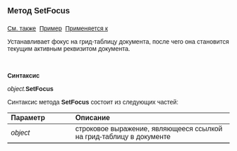 <html>
<head>
<title>Документ\Грид-таблица\SetFocus</title>
</head>

<body>

<p><font size="4" face="Arial"><strong>Метод SetFocus<br>
<br>
</strong></font><font face="Arial"><a href="../AsGrid.html">См. также</a>&nbsp;
<u>Пример</u>&nbsp; <a href="../AsGrid.html">Применяется к</a></font></p>

<p class="label"><font face="Arial">Устанавливает фокус на 
грид-таблицу документа, после чего она становится текущим активным реквизитом 
документа. </font></p>

<p class="label">&nbsp;</p>

<p class="label"><font face="Arial"><b>Синтаксис</b></font></p>

<p><font face="Arial"><em>object.</em><strong>SetFocus</strong></font></p>

<p><font face="Arial">Синтаксис метода <strong>SetFocus</strong>
состоит из следующих частей:</font></p>

<table border="1" cellPadding="5" cols="2" frame="below" rules="rows">
<TBODY>
  <tr vAlign="top">
    <td class="label" width="29%"><font face="Arial"><b>Параметр</b></font></td>
    <td class="label" width="71%"><font face="Arial"><strong>Описание</strong></font></td>
  </tr>
  <tr>
    <td width="29%"><font face="Arial"><em>object</em></font></td>
    <td width="71%"><font face="Arial">строковое выражение, являющееся 
	ссылкой на грид-таблицу в документе</font></td>
  </tr>
</TBODY>
</table>
</body>
</html>
